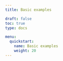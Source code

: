 ```yaml
---
title: Basic examples

draft: false
toc: true
type: docs

menu:
  quickstart:
    name: Basic examples
    weight: 20
---
```


